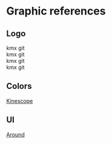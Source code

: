 # Graphic references

## Logo

<div class="kmxgit-logo-lg">
  <span><i class="fa fa-square"></i></span> kmx git
</div>

<div class="kmxgit-logo-light-lg">
  <span><i class="fa fa-square"></i></span> kmx git
</div>

<div class="kmxgit-logo">
  <span><i class="fa fa-square"></i></span> kmx git
</div>

<div class="kmxgit-logo-light">
  <span><i class="fa fa-square"></i></span> kmx git
</div>

## Colors

[Kinescope](https://www.behance.net/gallery/130195095/Kinescope-Brand-Identity-Website)

## UI

[Around](https://themes.getbootstrap.com/preview/?theme_id=50603)
